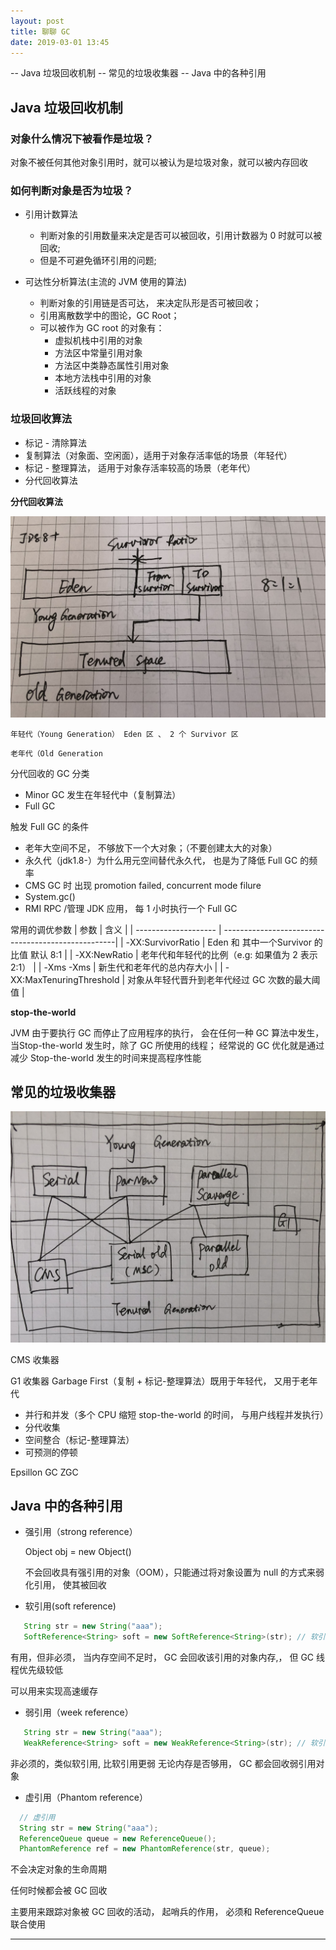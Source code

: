 ```yaml
---
layout: post
title: 聊聊 GC
date: 2019-03-01 13:45
---
```


-- Java 垃圾回收机制
-- 常见的垃圾收集器
-- Java 中的各种引用



## Java 垃圾回收机制

### 对象什么情况下被看作是垃圾？

对象不被任何其他对象引用时，就可以被认为是垃圾对象，就可以被内存回收

### 如何判断对象是否为垃圾？

- 引用计数算法
   - 判断对象的引用数量来决定是否可以被回收，引用计数器为 0 时就可以被回收;
   - 但是不可避免循环引用的问题;

- 可达性分析算法(主流的 JVM 使用的算法)
   
   - 判断对象的引用链是否可达， 来决定队形是否可被回收；
   - 引用离散数学中的图论，GC Root；
   - 可以被作为 GC root 的对象有： 
     - 虚拟机栈中引用的对象
     - 方法区中常量引用对象
     - 方法区中类静态属性引用对象
     - 本地方法栈中引用的对象
     - 活跃线程的对象
    
### 垃圾回收算法

-  标记 - 清除算法
-  复制算法（对象面、空闲面），适用于对象存活率低的场景（年轻代）
-  标记 - 整理算法， 适用于对象存活率较高的场景（老年代）
-  分代回收算法

**分代回收算法**

![GC](/assets/images/GC.jpg)

 `年轻代（Young Generation） Eden 区 、 2 个 Survivor 区`
 
 `老年代（Old Generation`

分代回收的 GC 分类
- Minor GC 发生在年轻代中（复制算法）
- Full GC  

触发 Full GC 的条件
- 老年大空间不足， 不够放下一个大对象；（不要创建太大的对象）
- 永久代（jdk1.8-）为什么用元空间替代永久代， 也是为了降低 Full GC 的频率
- CMS  GC 时 出现 promotion failed, concurrent mode filure
- System.gc()
- RMI RPC  /管理 JDK 应用， 每 1 小时执行一个 Full GC

常用的调优参数
|      参数          | 含义                                            |
| -------------------- | ---------------------------------------------------|
| -XX:SurvivorRatio    |  Eden 和 其中一个Survivor 的比值 默认 8:1             |
| -XX:NewRatio         |  老年代和年轻代的比例（e.g: 如果值为 2 表示 2:1）          |
| -Xms -Xms            | 新生代和老年代的总内存大小                                |
| -XX:MaxTenuringThreshold       |   对象从年轻代晋升到老年代经过 GC 次数的最大阈值  |


**stop-the-world**

JVM 由于要执行 GC 而停止了应用程序的执行， 会在任何一种 GC 算法中发生， 当Stop-the-world 发生时，除了 GC 所使用的线程；
经常说的 GC 优化就是通过减少 Stop-the-world 发生的时间来提高程序性能

## 常见的垃圾收集器

![gc_cat](/assets/images/gc_cat.jpg)

CMS 收集器

G1 收集器 Garbage First（复制 + 标记-整理算法）既用于年轻代， 又用于老年代
- 并行和并发（多个 CPU 缩短 stop-the-world 的时间， 与用户线程并发执行）
- 分代收集
- 空间整合（标记-整理算法）
- 可预测的停顿


Epsillon GC 
ZGC


## Java 中的各种引用
- 强引用（strong  reference）

  Object obj = new Object()
  
  不会回收具有强引用的对象（OOM），只能通过将对象设置为 null 的方式来弱化引用， 使其被回收
  
- 软引用(soft reference)

```java
   String str = new String("aaa");
   SoftReference<String> soft = new SoftReference<String>(str); // 软引用
```

  有用，但非必须， 当内存空间不足时， GC 会回收该引用的对象内存,， 但 GC 线程优先级较低
  
  可以用来实现高速缓存
  
- 弱引用（week reference）

```java
   String str = new String("aaa");
   WeakReference<String> soft = new WeakReference<String>(str); // 软引用
```

  非必须的，类似软引用, 比软引用更弱
  无论内存是否够用， GC 都会回收弱引用对象
  
- 虚引用（Phantom reference）

```java
  // 虚引用
  String str = new String("aaa");
  ReferenceQueue queue = new ReferenceQueue();
  PhantomReference ref = new PhantomReference(str, queue);
```
  不会决定对象的生命周期
  
  任何时候都会被 GC 回收
    
  主要用来跟踪对象被 GC 回收的活动， 起哨兵的作用， 必须和 ReferenceQueue 联合使用
  
  
 


------


